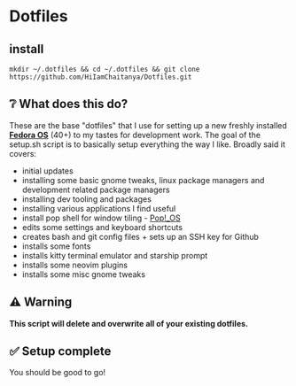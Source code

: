 # Dotfiles

## install

```
mkdir ~/.dotfiles && cd ~/.dotfiles && git clone https://github.com/HiIamChaitanya/Dotfiles.git
```


## ❔ What does this do?

These are the base "dotfiles" that I use for setting up a new freshly installed [**Fedora OS**](https://getfedora.org/) (40+) to my tastes for development work. The goal of the setup.sh script is to basically setup everything the way I like. Broadly said it covers:

- initial updates
- installing some basic gnome tweaks, linux package managers and development related package managers
- installing dev tooling and packages
- installing various applications I find useful
- install pop shell for window tiling - [Pop!\_OS](https://pop.system76.com/)
- edits some settings and keyboard shortcuts
- creates bash and git config files + sets up an SSH key for Github
- installs some fonts
- installs kitty terminal emulator and starship prompt
- installs some neovim plugins
- installs some misc gnome tweaks

## ⚠️ Warning

**This script will delete and overwrite all of your existing dotfiles.**

## ✅ Setup complete

You should be good to go!